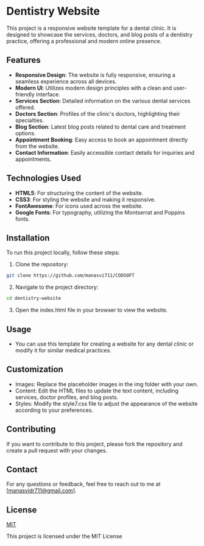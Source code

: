 
# Dentistry Website

This project is a responsive website template for a dental clinic. It is designed to showcase the services, doctors, and blog posts of a dentistry practice, offering a professional and modern online presence.


## Features

- **Responsive Design**: The website is fully responsive, ensuring a seamless experience across all devices.
- **Modern UI**: Utilizes modern design principles with a clean and user-friendly interface.
- **Services Section**: Detailed information on the various dental services offered.
- **Doctors Section**: Profiles of the clinic's doctors, highlighting their specialties.
- **Blog Section**: Latest blog posts related to dental care and treatment options.
- **Appointment Booking**: Easy access to book an appointment directly from the website.
- **Contact Information**: Easily accessible contact details for inquiries and appointments.
## Technologies Used
- **HTML5**: For structuring the content of the website.
- **CSS3**: For styling the website and making it responsive.
- **FontAwesome**: For icons used across the website.
- **Google Fonts**: For typography, utilizing the Montserrat and Poppins fonts.
## Installation

To run this project locally, follow these steps:

1. Clone the repository:
```bash
git clone https://github.com/manasvi711/CODSOFT
```
2. Navigate to the project directory:
```bash
cd dentistry-website
```
3. Open the index.html file in your browser to view the website.
    
## Usage
- You can use this template for creating a website for any dental clinic or modify it for similar medical practices.
## Customization
-  Images: Replace the placeholder images in the img folder with your own.
-  Content: Edit the HTML files to update the text content, including services, doctor profiles, and blog posts.
- Styles: Modify the style7.css file to adjust the appearance of the website according to your preferences.
## Contributing

If you want to contribute to this project, please fork the repository and create a pull request with your changes.
## Contact

For any questions or feedback, feel free to reach out to me at [manasvidr711@gmail.com].
## License

[MIT](https://github.com/manasvi711/CODSOFT/blob/main/LICENSE)

This project is licensed under the MIT License

